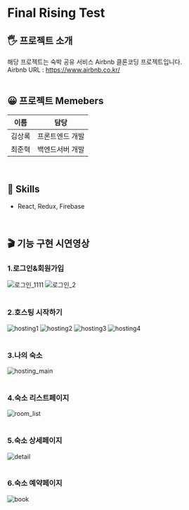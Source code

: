 # Final Rising Test


## 🖐 프로젝트 소개
해당 프로젝트는 숙박 공유 서비스 Airbnb 클론코딩 프로젝트입니다.<br>
Airbnb URL : https://www.airbnb.co.kr/
<br><br>
## 😀 프로젝트 Memebers
|이름|담당|
|------|---|
|김상록|프론트엔드 개발|
|최준혁|백엔드서버 개발|
<br>

## 🔧 Skills
- React, Redux, Firebase
<br>

## 🎬 기능 구현 시연영상

### 1.로그인&회원가입
![로그인_1111](https://user-images.githubusercontent.com/19251499/129451696-21207aa6-d8e2-45b9-be4c-5ae71e04407c.gif)
![로그인_2](https://user-images.githubusercontent.com/19251499/129451476-4147a06b-434b-47ed-899d-5a719ea17dec.gif)
<br><br>
### 2.호스팅 시작하기
![hosting1](https://user-images.githubusercontent.com/19251499/129451701-b2df9875-634f-4904-9348-ee59ae14035e.gif)
![hosting2](https://user-images.githubusercontent.com/19251499/129451704-a8d6ff1b-477d-41be-b250-1ea69f2397c8.gif)
![hosting3](https://user-images.githubusercontent.com/19251499/129451706-08a686da-31ec-40d0-881a-ba8e5f3350a9.gif)
![hosting4](https://user-images.githubusercontent.com/19251499/129451707-90fd6306-bb07-4247-9b5b-e618966aad92.gif)
<br><br>
### 3.나의 숙소
![hosting_main](https://user-images.githubusercontent.com/19251499/129451708-2e0e25c8-4961-421e-afab-707880cfff3b.gif)
<br><br>
### 4.숙소 리스트페이지
![room_list](https://user-images.githubusercontent.com/19251499/129451709-2edd45fd-f89f-4bfc-b0a2-595fdfe853dc.gif)
<br><br>
### 5.숙소 상세페이지
![detail](https://user-images.githubusercontent.com/19251499/129452114-b77a8229-a68b-49e2-90af-fa3c24fa91d7.gif)
<br><br>
### 6.숙소 예약페이지
![book](https://user-images.githubusercontent.com/19251499/129451715-c07f936f-71cc-4b22-ab6d-06990640205d.gif)
<br><br>
